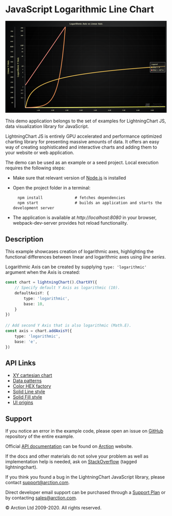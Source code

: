 # JavaScript Logarithmic Line Chart

![JavaScript Logarithmic Line Chart](logLine.png)

This demo application belongs to the set of examples for LightningChart JS, data visualization library for JavaScript.

LightningChart JS is entirely GPU accelerated and performance optimized charting library for presenting massive amounts of data. It offers an easy way of creating sophisticated and interactive charts and adding them to your website or web application.

The demo can be used as an example or a seed project. Local execution requires the following steps:

- Make sure that relevant version of [Node.js](https://nodejs.org/en/download/) is installed
- Open the project folder in a terminal:

        npm install              # fetches dependencies
        npm start                # builds an application and starts the development server

- The application is available at *http://localhost:8080* in your browser, webpack-dev-server provides hot reload functionality.


## Description

This example showcases creation of logarithmic axes, highlighting the functional differences between linear and logarithmic axes using *line series*.

Logarithmic Axis can be created by supplying `type: 'logarithmic'` argument when the Axis is created:

```typescript
const chart = lightningChart().ChartXY({
    // Specify default Y Axis as logarithmic (10).
    defaultAxisY: {
        type: 'logarithmic',
        base: 10,
    }
})

// Add second Y Axis that is also logarithmic (Math.E).
const axis = chart.addAxisY({
    type: 'logarithmic',
    base: 'e',
})
```


## API Links

* [XY cartesian chart]
* [Data patterns]
* [Color HEX factory]
* [Solid Line style]
* [Solid Fill style]
* [UI origins]


## Support

If you notice an error in the example code, please open an issue on [GitHub][0] repository of the entire example.

Official [API documentation][1] can be found on [Arction][2] website.

If the docs and other materials do not solve your problem as well as implementation help is needed, ask on [StackOverflow][3] (tagged lightningchart).

If you think you found a bug in the LightningChart JavaScript library, please contact support@arction.com.

Direct developer email support can be purchased through a [Support Plan][4] or by contacting sales@arction.com.

[0]: https://github.com/Arction/
[1]: https://www.arction.com/lightningchart-js-api-documentation/
[2]: https://www.arction.com
[3]: https://stackoverflow.com/questions/tagged/lightningchart
[4]: https://www.arction.com/support-services/

© Arction Ltd 2009-2020. All rights reserved.


[XY cartesian chart]: https://www.arction.com/lightningchart-js-api-documentation/v3.4.0/classes/chartxy.html
[Data patterns]: https://www.arction.com/lightningchart-js-api-documentation/v3.4.0/globals.html#datapatterns
[Color HEX factory]: https://www.arction.com/lightningchart-js-api-documentation/v3.4.0/globals.html#colorhex
[Solid Line style]: https://www.arction.com/lightningchart-js-api-documentation/v3.4.0/classes/solidline.html
[Solid Fill style]: https://www.arction.com/lightningchart-js-api-documentation/v3.4.0/classes/solidfill.html
[UI origins]: https://www.arction.com/lightningchart-js-api-documentation/v3.4.0/globals.html#uiorigins

